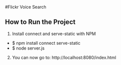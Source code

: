 #Flickr Voice Search
## How to Run the Project

1. Install connect and serve-static with NPM
  * $ npm install connect serve-static
  * $ node server.js

2. You can now go to:
http://localhost:8080/index.html
